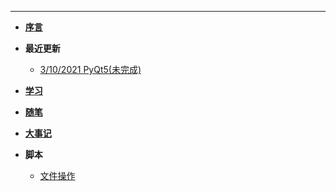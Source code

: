 <!--docs/_sidebar.md-->

----

+ [**序言**](./README)

+ **最近更新**

  + [3/10/2021 PyQt5(未完成)](./学习/PyQt5(待更新))

    

+ [**学习**](./学习/)

+ [**随笔**](./随笔/)

+ [**大事记**](./大事记)

+ **脚本**

  + [文件操作](./脚本/文件操作)
  
  

